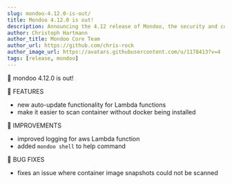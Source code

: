 ```yaml
---
slug: mondoo-4.12.0-is-out/
title: Mondoo 4.12.0 is out!
description: Announcing the 4.12 release of Mondoo, the security and compliance platform that prioritizes risks that matter most in your infrastructure.
author: Christoph Hartmann
author_title: Mondoo Core Team
author_url: https://github.com/chris-rock
author_image_url: https://avatars.githubusercontent.com/u/1178413?v=4
tags: [release, mondoo]
---
```


🥳 mondoo 4.12.0 is out!

:tada: FEATURES

- new auto-update functionality for Lambda functions
- make it easier to scan container without docker being installed

🧹 IMPROVEMENTS

- improved logging for aws Lambda function
- added `mondoo shell` to help command

:bug: BUG FIXES

- fixes an issue where container image snapshots could not be scanned
